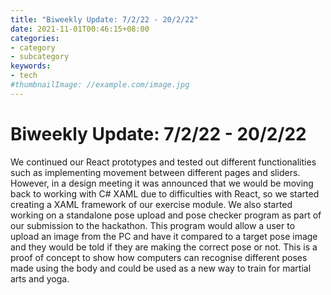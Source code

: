 ```yaml
---
title: "Biweekly Update: 7/2/22 - 20/2/22"
date: 2021-11-01T00:46:15+08:00
categories:
- category
- subcategory
keywords:
- tech
#thumbnailImage: //example.com/image.jpg
---
```

# Biweekly Update: 7/2/22 - 20/2/22
We continued our React prototypes and tested out different functionalities such as implementing movement between different pages and sliders. However, in a design meeting it was announced that we would be moving back to working with C# XAML due to difficulties with React, so we started creating a XAML framework of our exercise module.
We also started working on a standalone pose upload and pose checker program as part of our submission to the hackathon. This program would allow a user to upload an image from the PC and have it compared to a target pose image and they would be told if they are making the correct pose or not. This is a proof of concept to show how computers can recognise different poses made using the body and could be used as a new way to train for martial arts and yoga.
